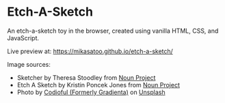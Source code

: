 # Etch-A-Sketch

An etch-a-sketch toy in the browser, created using vanilla HTML, CSS, and JavaScript.

Live preview at: https://mikasatoo.github.io/etch-a-sketch/


Image sources:
- Sketcher by Theresa Stoodley from <a href="https://thenounproject.com/browse/icons/term/sketcher/" target="_blank" title="Sketcher Icons">Noun Project</a>
- Etch A Sketch by Kristin Poncek Jones from <a href="https://thenounproject.com/browse/icons/term/etch-a-sketch/" target="_blank" title="Etch A Sketch Icons">Noun Project</a>
- Photo by <a href="https://unsplash.com/@codioful?utm_source=unsplash&utm_medium=referral&utm_content=creditCopyText">Codioful (Formerly Gradienta)</a> on <a href="https://unsplash.com/photos/J6LMHbdW1k8?utm_source=unsplash&utm_medium=referral&utm_content=creditCopyText">Unsplash</a>